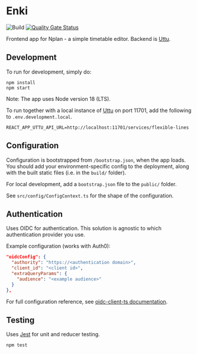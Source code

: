 # Enki
![Build](https://github.com/entur/enki/actions/workflows/build.yml/badge.svg?event=push)
 [![Quality Gate Status](https://sonarcloud.io/api/project_badges/measure?project=entur_enki&metric=alert_status)](https://sonarcloud.io/dashboard?id=entur_enki)

Frontend app for Nplan - a simple timetable editor. Backend is [Uttu](https://github.com/entur/uttu).

## Development

To run for development, simply do:

```
npm install
npm start
```

Note: The app uses Node version 18 (LTS).

To run together with a local instance of [Uttu](https://github.com/entur/uttu) on port 11701, add the following to `.env.development.local`.

```
REACT_APP_UTTU_API_URL=http://localhost:11701/services/flexible-lines
```

## Configuration

Configuration is bootstrapped from `/bootstrap.json`, when the app loads. You should add your environment-specific
config to the deployment, along with the built static files (i.e. in the `build/` folder).

For local development, add a `bootstrap.json` file to the `public/` folder.

See `src/config/ConfigContext.ts` for the shape of the configuration.

## Authentication

Uses OIDC for authentication. This solution is agnostic to which authentication provider you use.

Example configuration (works with Auth0):

```json
"oidcConfig": {
  "authority": "https://<authentication domain>",
  "client_id": "<client id>",
  "extraQueryParams": {
    "audience": "<example audience>"
  }
},
  ```

For full configuration reference, see [oidc-client-ts documentation](https://authts.github.io/oidc-client-ts/interfaces/UserManagerSettings.html).

## Testing

Uses [Jest](https://facebook.github.io/jest) for unit and reducer testing.

```
npm test
```
